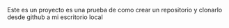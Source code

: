 Este es un proyecto es una prueba de como crear un repositorio y clonarlo desde github a mi escritorio local